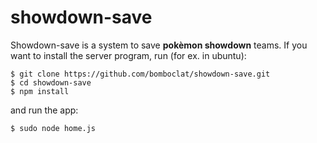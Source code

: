 # showdown-save
Showdown-save is a system to save **pokèmon showdown** teams.
If you want to install the server program, run (for ex. in ubuntu):
```console
$ git clone https://github.com/bomboclat/showdown-save.git
$ cd showdown-save
$ npm install
```
and run the app:
```console
$ sudo node home.js
```
